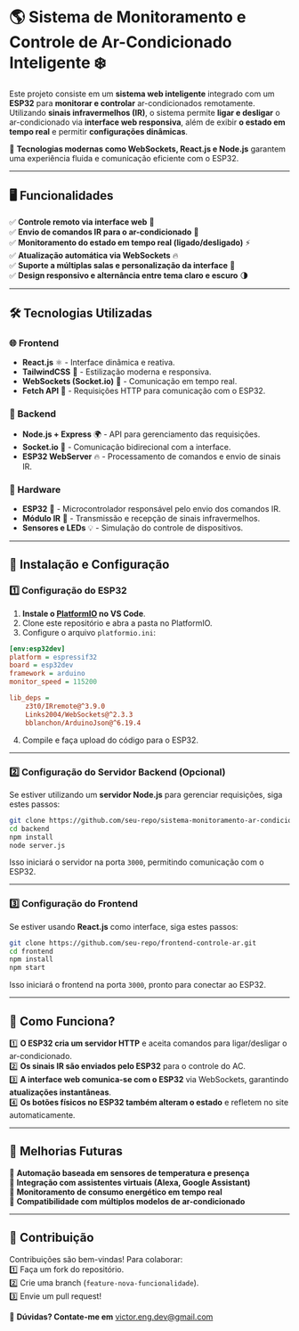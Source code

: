 # 🌎 Sistema de Monitoramento e Controle de Ar-Condicionado Inteligente ❄️  

Este projeto consiste em um **sistema web inteligente** integrado com um **ESP32** para **monitorar e controlar** ar-condicionados remotamente. Utilizando **sinais infravermelhos (IR)**, o sistema permite **ligar e desligar** o ar-condicionado via **interface web responsiva**, além de exibir **o estado em tempo real** e permitir **configurações dinâmicas**.  

🚀 **Tecnologias modernas como WebSockets, React.js e Node.js** garantem uma experiência fluida e comunicação eficiente com o ESP32.  

---

## 🖥️ **Funcionalidades**
✅ **Controle remoto via interface web** 🔄  
✅ **Envio de comandos IR para o ar-condicionado** 📡  
✅ **Monitoramento do estado em tempo real (ligado/desligado)** ⚡  
✅ **Atualização automática via WebSockets** 🔥  
✅ **Suporte a múltiplas salas e personalização da interface** 🏢  
✅ **Design responsivo e alternância entre tema claro e escuro** 🌗  

---

## 🛠️ **Tecnologias Utilizadas**
### **🌐 Frontend**
- **React.js** ⚛️ - Interface dinâmica e reativa.  
- **TailwindCSS** 🎨 - Estilização moderna e responsiva.  
- **WebSockets (Socket.io)** 📡 - Comunicação em tempo real.  
- **Fetch API** 🔄 - Requisições HTTP para comunicação com o ESP32.  

### **🔧 Backend**
- **Node.js + Express** 🌍 - API para gerenciamento das requisições.  
- **Socket.io** 📡 - Comunicação bidirecional com a interface.  
- **ESP32 WebServer** 🔥 - Processamento de comandos e envio de sinais IR.  

### **📡 Hardware**
- **ESP32** 🤖 - Microcontrolador responsável pelo envio dos comandos IR.  
- **Módulo IR** 📡 - Transmissão e recepção de sinais infravermelhos.  
- **Sensores e LEDs** 💡 - Simulação do controle de dispositivos.  

---

## 🚀 **Instalação e Configuração**
### **1️⃣ Configuração do ESP32**
1. **Instale o [PlatformIO](https://platformio.org/) no VS Code**.  
2. Clone este repositório e abra a pasta no PlatformIO.  
3. Configure o arquivo `platformio.ini`:  
```ini
[env:esp32dev]
platform = espressif32
board = esp32dev
framework = arduino
monitor_speed = 115200

lib_deps =
    z3t0/IRremote@^3.9.0
    Links2004/WebSockets@^2.3.3
    bblanchon/ArduinoJson@^6.19.4
```
4. Compile e faça upload do código para o ESP32.  

---

### **2️⃣ Configuração do Servidor Backend (Opcional)**
Se estiver utilizando um **servidor Node.js** para gerenciar requisições, siga estes passos:  
```sh
git clone https://github.com/seu-repo/sistema-monitoramento-ar-condicionado.git
cd backend
npm install
node server.js
```
Isso iniciará o servidor na porta `3000`, permitindo comunicação com o ESP32.  

---

### **3️⃣ Configuração do Frontend**
Se estiver usando **React.js** como interface, siga estes passos:  
```sh
git clone https://github.com/seu-repo/frontend-controle-ar.git
cd frontend
npm install
npm start
```
Isso iniciará o frontend na porta `3000`, pronto para conectar ao ESP32.  

---

## 📡 **Como Funciona?**
1️⃣ **O ESP32 cria um servidor HTTP** e aceita comandos para ligar/desligar o ar-condicionado.  
2️⃣ **Os sinais IR são enviados pelo ESP32** para o controle do AC.  
3️⃣ **A interface web comunica-se com o ESP32** via WebSockets, garantindo **atualizações instantâneas**.  
4️⃣ **Os botões físicos no ESP32 também alteram o estado** e refletem no site automaticamente.  

---

## 📌 **Melhorias Futuras**
🔹 **Automação baseada em sensores de temperatura e presença**  
🔹 **Integração com assistentes virtuais (Alexa, Google Assistant)**  
🔹 **Monitoramento de consumo energético em tempo real**  
🔹 **Compatibilidade com múltiplos modelos de ar-condicionado**  

---

## 🤝 **Contribuição**
Contribuições são bem-vindas! Para colaborar:  
1️⃣ Faça um fork do repositório.  
2️⃣ Crie uma branch (`feature-nova-funcionalidade`).  
3️⃣ Envie um pull request!  

📩 **Dúvidas? Contate-me em** [victor.eng.dev@gmail.com](mailto:victor.eng.dev@gmail.com)  


